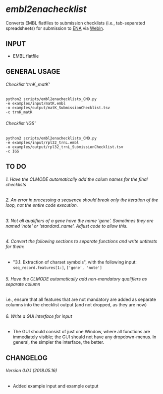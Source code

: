 *embl2enachecklist*
===================
Converts EMBL flatfiles to submission checklists (i.e., tab-separated spreadsheets) for submission to [ENA](http://www.ebi.ac.uk/ena) via [Webin](https://www.ebi.ac.uk/ena/submit/sra/#home).


INPUT
-----
* EMBL flatfile


GENERAL USAGE
-------------

###### Checklist 'trnK_matK'
```
python2 scripts/embl2enachecklists_CMD.py 
-e examples/input/matK.embl
-o examples/output/matK_SubmissionChecklist.tsv 
-c trnK_matK
```

###### Checklist 'IGS'
```
python2 scripts/embl2enachecklists_CMD.py 
-e examples/input/rpl32_trnL.embl
-o examples/output/rpl32_trnL_SubmissionChecklist.tsv
-c IGS
```


TO DO
-----

###### 1. Have the CLMODE automatically add the colum names for the final checklists

###### 2. An error in processing a sequence should break only the iteration of the loop, not the entire code execution.

###### 3. Not all qualifiers of a gene have the name 'gene'. Sometimes they are named 'note' or 'standard_name'. Adjust code to allow this.

###### 4. Convert the following sections to separate functions and write untitests for them:
* "3.1. Extraction of charset symbols", with the following input: `seq_record.features[1:]`, `['gene', 'note']`

###### 5. Have the CLMODE automatically add non-mandatory qualifiers as separate column
i.e., ensure that all features that are not mandatory are added as separate columns into the checklist output (and not dropped, as they are now)

###### 6. Write a GUI interface for input
* The GUI should consist of just one Window, where all functions are immediately visible; the GUI should not have any dropdown-menus. In general, the simpler the interface, the better.


CHANGELOG
---------
###### Version 0.0.1 (2018.05.16)
* Added example input and example output

